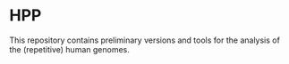 # HPP

This repository contains preliminary versions and tools for the analysis of the (repetitive) human genomes.